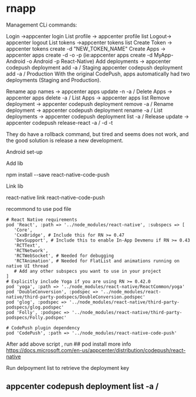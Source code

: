 # rnapp


Management CLi commands:

Login ->appcenter login
List profile -> appcenter profile list
Logout-> appcenter logout
List tokens ->appcenter tokens list
Create Token -> appcenter tokens create -d "NEW_TOKEN_NAME"
Create Apps -> appcenter apps create -d <appDisplayName> -o <operatingSystem>  -p <platform> 
 (ie:appcenter apps create -d MyApp-Android -o Android -p React-Native)
Add deployments -> appcenter codepush deployment add -a <ownerName>/<appName> Staging
                appcenter codepush deployment add -a <ownerName>/<appName> Production
With the original CodePush, apps automatically had two deployments (Staging and Production). 
  
Rename app names -> appcenter apps update -n <newName> -a <ownerName>/<appName>
Delete Apps -> appcenter apps delete -a <ownerName>/<appName>
List Apps -> appcenter apps list
Remove deployment -> appcenter codepush deployment remove -a <ownerName>/<appName> <deploymentName>
Rename deployment -> appcenter codepush deployment rename -a <ownerName>/<appName> <deploymentName> <newDeploymentName>
List deployments -> appcenter codepush deployment list -a <ownerName>/<appName>
Release update -> appcenter codepush release-react -a <ownerName>/<appName> -d <deploymentName> -t <targetBinaryVersion> 

They do have a rollback command, but tired and seems does not work, and the good solution is release a new development.


Android set-up

Add lib 

npm install --save react-native-code-push

Link lib

react-native link react-native-code-push

recommond to use pod file

```
# React Native requirements
pod 'React', :path => '../node_modules/react-native', :subspecs => [
   'Core',
   'CxxBridge', # Include this for RN >= 0.47
   'DevSupport', # Include this to enable In-App Devmenu if RN >= 0.43
   'RCTText',
   'RCTNetwork',
   'RCTWebSocket', # Needed for debugging
   'RCTAnimation', # Needed for FlatList and animations running on native UI thread
   # Add any other subspecs you want to use in your project
]
# Explicitly include Yoga if you are using RN >= 0.42.0
pod 'yoga', :path => '../node_modules/react-native/ReactCommon/yoga'
pod 'DoubleConversion', :podspec => '../node_modules/react-native/third-party-podspecs/DoubleConversion.podspec'
pod 'glog', :podspec => '../node_modules/react-native/third-party-podspecs/glog.podspec'
pod 'Folly', :podspec => '../node_modules/react-native/third-party-podspecs/Folly.podspec'

# CodePush plugin dependency
pod 'CodePush', :path => '../node_modules/react-native-code-push'
```
After add above script , run ## pod install
 more info https://docs.microsoft.com/en-us/appcenter/distribution/codepush/react-native
 
 Run delpoyment list to retrieve the deployment key
  ## appcenter codepush deployment list -a <ownerName>/<appName>  
